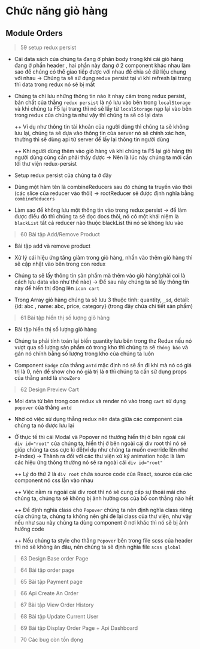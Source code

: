 # Chức năng giỏ hàng

## Module Orders

> 59 setup redux persist

- Cái data sách của chúng ta đang ở phân body trong khi cái giỏ hàng đang ở phần header , hai phần này đang ở 2 component khác nhau làm sao để chúng có thể giao tiếp được với nhau để chia sẻ dữ liệu chung với nhau -> Chúng ta sẽ sử dụng redux persist tại vì khi refresh lại trang thì data trong redux nó sẽ bị mất

- Chúng ta chỉ lưu những thông tin nào ít nhạy cảm trong redux persist, bản chất của thằng `redux persist` là nó lưu vào bên trong `localStorage` và khi chúng ta F5 lại trang thì nó sẽ lấy từ `localStorage` nạp lại vào bên trong redux của chúng ta như vậy thì chúng ta sẽ có lại data

  ++ Ví dụ như thông tin tài khoản của người dùng thì chúng ta sẽ không lưu lại, chúng ta sẽ dựa vào thông tin của server nó sẽ chính xác hơn, thường thì sẽ dùng api từ server để lấy lại thông tin người dùng

  ++ Khi người dùng thêm vào giỏ hàng và khi chúng ta F5 lại giỏ hàng thì người dùng cũng cần phải thấy được -> Nên là lúc này chúng ta mới cần tới thư viện redux-persist

- Setup redux persist của chúng ta ở đây

- Dùng một hàm tên là combineReducers sau đó chúng ta truyền vào thôi (các slice của reducer vào thôi) -> rootReducer sẽ được định nghĩa bằng `combineReducers`

- Làm sao để không lưu một thông tin vào trong redux persist -> để làm được điều đó thì chúng ta sẽ đọc docs thôi, nó có một khái niệm là `blackList` tất cả reducer nào thuộc blackList thì nó sẽ không lưu vào

> 60 Bài tập Add/Remove Product

- Bài tập add và remove product

- Xử lý cái hiệu ứng tăng giảm trong giỏ hàng, nhấn vào thêm giỏ hàng thì sẽ cập nhật vào bên trong con redux

- Chúng ta sẽ lấy thông tin sản phẩm mà thêm vào giỏ hàng(phải coi là cách lưu data vào như thế nào) -> Để sau này chúng ta sẽ lấy thông tin này để hiển thị động lên `icon cart`

- Trong Array giỏ hàng chúng ta sẽ lưu 3 thuộc tính: quantity, `_id`, detail: {id: abc , name: abc, price, category} (trong đây chứa chi tiết sản phẩm)

> 61 Bài tập hiển thị số lượng giỏ hàng

- Bài tập hiển thị số lượng giỏ hàng

- Chúng ta phải tính toán lại biến quantity lưu bên trong thz Redux nếu nó vượt qua số lượng sản phẩm có trong kho thì chúng ta sẽ `thông báo` và gán nó chính bằng số lượng trong kho của chúng ta luôn

- Component `Badge` của thằng `antd` mặc định nó sẽ ẩn đi khi mà nó có giá trị là 0, nên để show cho nó giá trị là `0` thì chúng ta cần sử dụng props của thằng antd là `showZero`

> 62 Design Preview Cart

- Moi data từ bên trong con redux và render nó vào trong `cart` sử dụng `popover` của thằng `antd`

- Nhờ có việc sử dụng thằng redux nên data giữa các component của chúng ta nó được lưu lại

- Ở thực tế thì cái Modal và Popover nó thường hiển thị ở bên ngoài cái `div id="root"` của chúng ta, hiển thị ở bên ngoài cái div root thì nó sẽ giúp chúng ta css cực kì dễ(ví dụ như chúng ta muốn override lên như z-index) -> Thành ra đối với các thư viện xử ký animation hoặc là làm các hiệu ứng thông thường nó sẽ ra ngoài cái `div id="root"`

  ++ Lý do thứ 2 là `div root` chứa source code của React, source của các component nó css lẫn vào nhau

  ++ Việc nằm ra ngoài cái div root thì nó sẽ cung cấp sự thoải mái cho chúng ta, chúng ta sẽ không bị ảnh hưởng css của bố con thằng nào hết

  ++ Để định nghĩa class cho `Popover` chúng ta nên định nghĩa class riêng của chúng ta, chúng ta không nên ghi đè lại class của thư viện, như vậy nếu như sau này chúng ta dùng component ở nơi khác thì nó sẽ bị ảnh hưởng code

  ++ Nếu chúng ta style cho thằng `Popover` bên trong file scss của header thì nó sẽ không ăn đâu, nên chúng ta sẽ định nghĩa file `scss global`

> 63 Design Base order Page

> 64 Bài tập order page

> 65 Bài tập Payment page

> 66 Api Create An Order

> 67 Bài tập View Order History

> 68 Bài tập Update Current User

> 69 Bài tập Display Order Page + Api Dashboard

> 70 Các bug còn tồn đọng
